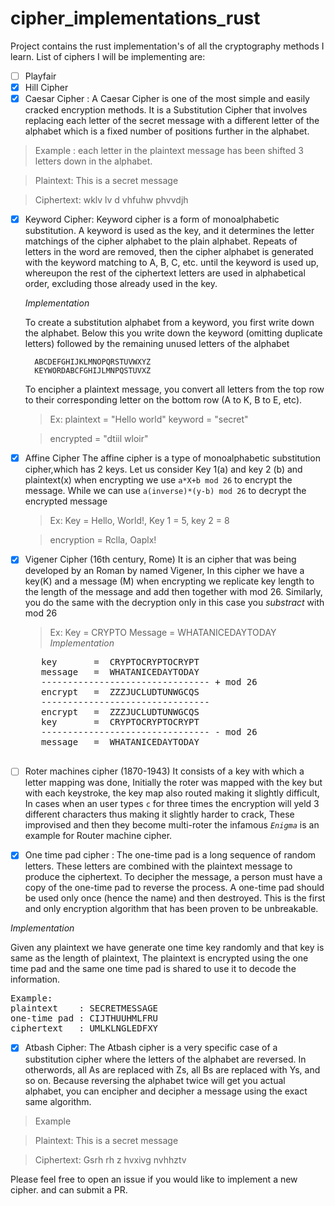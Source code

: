 # cipher_implementations_rust

Project contains the rust implementation's of all the cryptography methods I learn.
List of ciphers I will be implementing are:

- [ ] Playfair
- [x] Hill Cipher
- [x] Caesar Cipher : A Caesar Cipher is one of the most simple and easily cracked encryption methods. It is a Substitution Cipher that involves replacing each letter of the secret message with a different letter of the alphabet which is a fixed number of positions further in the alphabet.

> Example : each letter in the plaintext message has been shifted 3 letters down in the alphabet.

> Plaintext: This is a secret message

> Ciphertext: wklv lv d vhfuhw phvvdjh

- [x] Keyword Cipher: Keyword cipher is a form of monoalphabetic substitution. A keyword is used as the key, and it
      determines the letter matchings of the cipher alphabet to the plain alphabet. Repeats of letters in the word are
      removed, then the cipher alphabet is generated with the keyword matching to A, B, C, etc. until the keyword is
      used up, whereupon the rest of the ciphertext letters are used in alphabetical order, excluding those already used in the key.

  _Implementation_

  To create a substitution alphabet from a keyword, you first write down the alphabet.
  Below this you write down the keyword (omitting duplicate letters) followed by the remaining unused letters of the alphabet

        ABCDEFGHIJKLMNOPQRSTUVWXYZ
        KEYWORDABCFGHIJLMNPQSTUVXZ

  To encipher a plaintext message, you convert all letters from the top row to their corresponding letter on the bottom row (A to K, B to E, etc).

  > Ex: plaintext = "Hello world" keyword = "secret"

  > encrypted = "dtiil wloir"

- [x] Affine Cipher
      The affine cipher is a type of monoalphabetic substitution cipher,which has 2 keys. Let us consider Key 1(a) and key 2 (b) and plaintext(x)
      when encrypting we use `a*X+b mod 26` to encrypt the message. While we can use `a(inverse)*(y-b) mod 26` to decrypt the encrypted message

  > Ex: Key = Hello, World!, Key 1 = 5, key 2 = 8

  > encryption = Rclla, Oaplx!

- [x] Vigener Cipher (16th century, Rome)
      It is an cipher that was being developed by an Roman by named Vigener, In this cipher we have a key(K) and a message (M) when encrypting
      we replicate key length to the length of the message and add then together with mod 26. Similarly, you do the same with the decryption only
      in this case you _substract_ with mod 26
  > Ex:
      Key = CRYPTO
      Message = WHATANICEDAYTODAY
  _Implementation_
     <pre>
     key       =  CRYPTOCRYPTOCRYPT
     message   =  WHATANICEDAYTODAY 
     -------------------------------- + mod 26
     encrypt   =  ZZZJUCLUDTUNWGCQS
     -------------------------------- 
     encrypt   =  ZZZJUCLUDTUNWGCQS
     key       =  CRYPTOCRYPTOCRYPT
     -------------------------------- - mod 26
     message   =  WHATANICEDAYTODAY
     </pre>
- [ ] Roter machines cipher (1870-1943)
      It consists of a key with which a letter mapping was done, Initially the roter was mapped with the key but with each keystroke,
      the key map also routed making it slightly difficult, In cases when an user types `c` for three times the encryption will yeld 3
      different characters thus making it slightly harder to crack, These improvised and then they become multi-roter the infamous
      _`Enigma`_ is an example for Router machine cipher.

- [x] One time pad cipher : The one-time pad is a long sequence of random letters. These letters are
      combined with the plaintext message to produce the ciphertext. To decipher the message, a person
      must have a copy of the one-time pad to reverse the process. A one-time pad should be used
      only once (hence the name) and then destroyed. This is the first and only encryption algorithm
      that has been proven to be unbreakable.

_Implementation_

Given any plaintext we have generate one time key randomly and that key is same as the length of plaintext, The plaintext is encrypted using the one time pad and the same one time pad is shared to use it to decode the information.

<pre>
Example:
plaintext    : SECRETMESSAGE
one-time pad : CIJTHUUHMLFRU
ciphertext   : UMLKLNGLEDFXY
</pre>

- [X] Atbash Cipher: The Atbash cipher is a very specific case of a substitution cipher where the letters of the alphabet are reversed. In otherwords, all As are replaced with Zs, all Bs are replaced with Ys, and so on.
Because reversing the alphabet twice will get you actual alphabet, you can encipher and decipher a message using the exact same algorithm.

> Example

> Plaintext: This is a secret message

> Ciphertext: Gsrh rh z hvxivg nvhhztv

Please feel free to open an issue if you would like to implement a new cipher. and can submit a PR.
